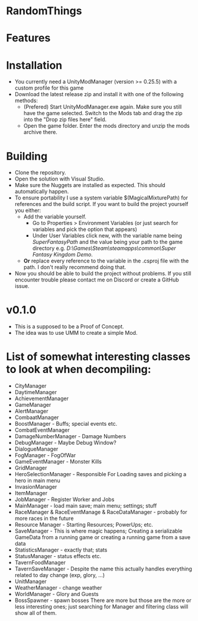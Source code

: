 # RandomThings
# Features


# Installation
* You currently need a UnityModManager (version >= 0.25.5) with a custom profile for this game
* Download the latest release zip and install it with one of the following methods:
  * (Prefered) Start UnityModManager.exe again. Make sure you still have the game selected. Switch to the Mods tab and drag the zip into the "Drop zip files here" field.
  * Open the game folder. Enter the mods directory and unzip the mods archive there.

# Building
* Clone the repository. 
* Open the solution with Visual Studio.
* Make sure the Nuggets are installed as expected. This should automatically happen.
* To ensure portability I use a system variable $(MagicalMixturePath) for references and the build script. If you want to build the project yourself you either:
  * Add the variable yourself. 
    * Go to Properties > Environment Variables (or just search for variables and pick the option that appears)
    * Under User Variables click new, with the variable name being *SuperFantasyPath* 
      and the value being your path to the game directory 
      e.g. *D:\Games\Steam\steamapps\common\Super Fantasy Kingdom Demo*.
  * **Or** replace every reference to the variable in the .csproj file with the path. I don't really recommend doing that.
* Now you should be able to build the project without problems. If you still encounter trouble please contact me on Discord or create a GitHub issue.

# v0.1.0
* This is a supposed to be a Proof of Concept.
* The idea was to use UMM to create a simple Mod. 

# List of somewhat interesting classes to look at when decompiling:
* CityManager
* DaytimeManager
* AchievementManager 
* GameManager
* AlertManager
* CombaatManager
* BoostManager - Buffs; special events etc.
* CombatEventManager
* DamageNumberManager - Damage Numbers
* DebugManager - Maybe Debug Window?
* DialogueManager
* FogManager - FogOfWar
* GameEventManager - Monster Kills
* GridManager
* HeroSelectionManager - Responsible For Loading saves and picking a hero in main menu
* InvasionManager
* ItemManager
* JobManager - Register Worker and Jobs
* MainManager - load main save; main menu; settings; stuff
* RaceManager & RaceEventManage & RaceDataManager - probably for more races in the future
* Resource Manager - Starting Resources; PowerUps; etc.
* SaveManager - This is where magic happens; Creating a serializable GameData from a running game or creating a running game from a save data
* StatisticsManager - exactly that; stats
* StatusManager - status effects etc.
* TavernFoodManager 
* TavernSaveManager - Despite the name this actually handles everything related to day change (exp, glory, ...)
* UnitManager
* WeatherManager - change weather
* WorldManager - Glory and Guests
* BossSpawner - spawn bosses
There are more but those are the more or less interesting ones; just searching for Manager and filtering class will show all of them.